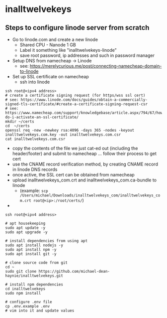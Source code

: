 # inalltwelvekeys

## Steps to configure linode server from scratch
* Go to linode.com and create a new linode
  * Shared CPU - Nanode 1 GB
  * Label it something like "inalltwelvekeys-linode"
  * save root password, ip addresses and such in password manager
* Setup DNS from namecheap -> Linode
  * see: https://merelycurious.me/post/connecting-namecheap-domain-to-linode
* Set up SSL certificate on namecheap
  * ssh into linode
```shell
ssh root@<ipv4 address>
# create a certificate signing request (for https/wss ssl cert)
# see: https://www.linode.com/docs/guides/obtain-a-commercially-signed-tls-certificate/#create-a-certificate-signing-request-csr
# see: https://www.namecheap.com/support/knowledgebase/article.aspx/794/67/how-do-i-activate-an-ssl-certificate/
mkdir ~/certs
cd  ~/certs
openssl req -new -newkey rsa:4096 -days 365 -nodes -keyout inalltwelvekeys.com.key -out inalltwelvekeys.com.csr
cat inalltwelvekeys.com.csr
```
  * copy the contents of the file we just cat-ed out (including the header/footer) and submit to namecheap ... follow their process to get cert
  * use the CNAME record verification method, by creating CNAME record in linode DNS records
  * once active, the SSL cert can be obtained from namecheap
  * upload inalltwelvekeys_com.crt and inalltwelvekeys_com.ca-bundle to linode
    * (example: `scp /Users/michael/Downloads/inalltwelvekeys_com/inalltwelvekeys_com.crt root@<ip>:/root/certs/`)
* 
```shell
ssh root@<ipv4 address>

# apt housekeeping
sudo apt update -y
sudo apt upgrade -y

# install dependencies from using apt
sudo apt install nodejs -y
sudo apt install npm -y
sudo apt install git -y

# clone source code from git
cd ~
sudo git clone https://github.com/michael-dean-haynie/inalltwelvekeys.git

# install npm dependencies
cd inalltwelvekeys
sudo npm install

# configure .env file
cp .env.example .env
# vim into it and update values
```
